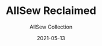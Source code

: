 ---
subtitle: "AllSew Collection"
image_secondary: "img/3880ce08eacdaacc93cb879456df46c0af30d98f-2400x1200.png"
description: "Allsew%2C%20our%20modular%2C%20scalable%20pendant%20inspired%20by%20the%20luminosity%20of%20lanterns%2C%20and%20the%20lightweight%2C%20collapsible%20efficiency%20of%20kites."
category: "Pendants"
designer: "Rbw"
tags: 
  - "Pendants"
title: "AllSew Reclaimed"
href: "https://rbw.com/products/allsew-reclaimed/48-pcxx-co-30-120_tm_din"
image_primary: "img/ALP-R_default.jpg"
manufacturer: "Rich Brilliant Willing"
slug: "/manufacturers/rbw/pendants/rbw-all-sew-reclaimed"
date: "2021-05-13"
---